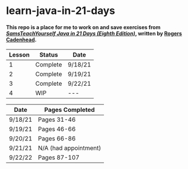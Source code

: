 # learn-java-in-21-days

#### This repo is a place for me to work on and save exercises from [_SamsTeachYourself Java in 21 Days (Eighth Edition)_](https://www.amazon.com/exec/obidos/ISBN=0672337959/), written by [Rogers Cadenhead](https://workbench.cadenhead.org/bio).

| Lesson | Status | Date |
| --- | --- | --- |
| 1 | Complete | 9/18/21 |
| 2 | Complete | 9/19/21 |
| 3 | Complete | 9/22/21 |
| 4 | WIP | --- |

| Date | Pages Completed |
| --- | --- |
| 9/18/21 | Pages 31-46 |
| 9/19/21 | Pages 46-66 |
| 9/20/21 | Pages 66-86 |
| 9/21/21 | N/A (had appointment) |
| 9/22/22 | Pages 87-107 |